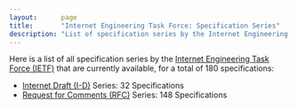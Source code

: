 ```yaml
---
layout:      page
title:       "Internet Engineering Task Force: Specification Series"
description: "List of specification series by the Internet Engineering Task Force (IETF/)"
---
```


Here is a list of all specification series by the [Internet Engineering Task Force (IETF)](http://www.ietf.org/) that are currently available, for a total of 180 specifications:

  * [Internet Draft (I-D)](I-D/) Series: 32 Specifications
  * [Request for Comments (RFC)](RFC/) Series: 148 Specifications
